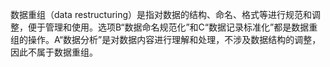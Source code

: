 数据重组（data restructuring）是指对数据的结构、命名、格式等进行规范和调整，便于管理和使用。选项B“数据命名规范化”和C“数据记录标准化”都是数据重组的操作。A“数据分析”是对数据内容进行理解和处理，不涉及数据结构的调整，因此不属于数据重组。